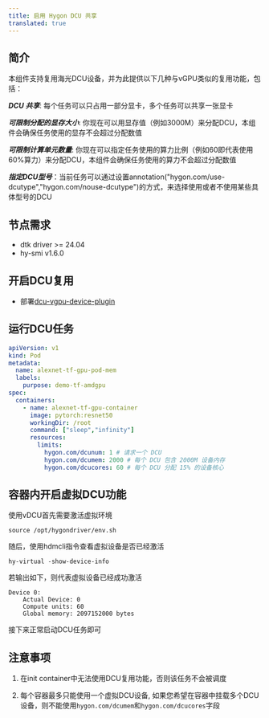 ```yaml
---
title: 启用 Hygon DCU 共享
translated: true
---
```


## 简介

本组件支持复用海光DCU设备，并为此提供以下几种与vGPU类似的复用功能，包括：

***DCU 共享***: 每个任务可以只占用一部分显卡，多个任务可以共享一张显卡

***可限制分配的显存大小***: 你现在可以用显存值（例如3000M）来分配DCU，本组件会确保任务使用的显存不会超过分配数值

***可限制计算单元数量***: 你现在可以指定任务使用的算力比例（例如60即代表使用60%算力）来分配DCU，本组件会确保任务使用的算力不会超过分配数值

***指定DCU型号***：当前任务可以通过设置annotation("hygon.com/use-dcutype","hygon.com/nouse-dcutype")的方式，来选择使用或者不使用某些具体型号的DCU

## 节点需求

* dtk driver >= 24.04
* hy-smi v1.6.0

## 开启DCU复用

* 部署[dcu-vgpu-device-plugin](https://github.com/Project-HAMi/dcu-vgpu-device-plugin)

## 运行DCU任务

```yaml
apiVersion: v1
kind: Pod
metadata:
  name: alexnet-tf-gpu-pod-mem
  labels:
    purpose: demo-tf-amdgpu
spec:
  containers:
    - name: alexnet-tf-gpu-container
      image: pytorch:resnet50
      workingDir: /root
      command: ["sleep","infinity"]
      resources:
        limits:
          hygon.com/dcunum: 1 # 请求一个 DCU
          hygon.com/dcumem: 2000 # 每个 DCU 包含 2000M 设备内存
          hygon.com/dcucores: 60 # 每个 DCU 分配 15% 的设备核心

```

## 容器内开启虚拟DCU功能

使用vDCU首先需要激活虚拟环境
```
source /opt/hygondriver/env.sh
```

随后，使用hdmcli指令查看虚拟设备是否已经激活
```
hy-virtual -show-device-info
```

若输出如下，则代表虚拟设备已经成功激活
```
Device 0:
	Actual Device: 0
	Compute units: 60
	Global memory: 2097152000 bytes
```

接下来正常启动DCU任务即可

## 注意事项

1. 在init container中无法使用DCU复用功能，否则该任务不会被调度

2. 每个容器最多只能使用一个虚拟DCU设备, 如果您希望在容器中挂载多个DCU设备，则不能使用`hygon.com/dcumem`和`hygon.com/dcucores`字段